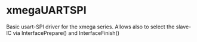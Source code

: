 # xmegaUARTSPI
Basic usart-SPI driver for the xmega series. Allows also to select the slave-IC via InterfacePrepare() and InterfaceFinish()
